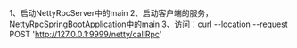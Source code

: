 1、启动NettyRpcServer中的main
2、启动客户端的服务，NettyRpcSpringBootApplication中的main
3、访问：curl --location --request POST 'http://127.0.0.1:9999/netty/callRpc' 




